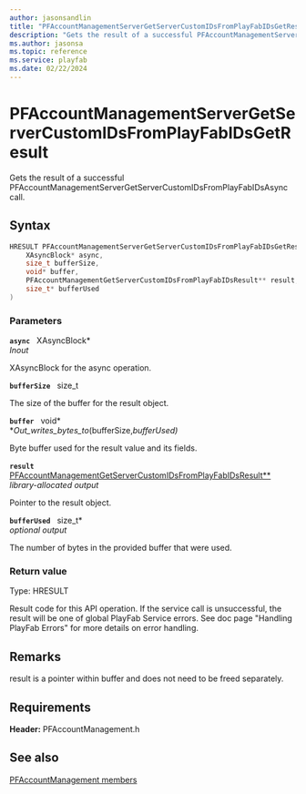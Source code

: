 ```yaml
---
author: jasonsandlin
title: "PFAccountManagementServerGetServerCustomIDsFromPlayFabIDsGetResult"
description: "Gets the result of a successful PFAccountManagementServerGetServerCustomIDsFromPlayFabIDsAsync call."
ms.author: jasonsa
ms.topic: reference
ms.service: playfab
ms.date: 02/22/2024
---
```


# PFAccountManagementServerGetServerCustomIDsFromPlayFabIDsGetResult  

Gets the result of a successful PFAccountManagementServerGetServerCustomIDsFromPlayFabIDsAsync call.  

## Syntax  
  
```cpp
HRESULT PFAccountManagementServerGetServerCustomIDsFromPlayFabIDsGetResult(  
    XAsyncBlock* async,  
    size_t bufferSize,  
    void* buffer,  
    PFAccountManagementGetServerCustomIDsFromPlayFabIDsResult** result,  
    size_t* bufferUsed  
)  
```  
  
### Parameters  
  
**`async`** &nbsp; XAsyncBlock*  
*_Inout_*  
  
XAsyncBlock for the async operation.  
  
**`bufferSize`** &nbsp; size_t  
  
The size of the buffer for the result object.  
  
**`buffer`** &nbsp; void*  
*_Out_writes_bytes_to_(bufferSize,*bufferUsed)*  
  
Byte buffer used for the result value and its fields.  
  
**`result`** &nbsp; [PFAccountManagementGetServerCustomIDsFromPlayFabIDsResult**](../../pfaccountmanagementtypes/structs/pfaccountmanagementgetservercustomidsfromplayfabidsresult.md)  
*library-allocated output*  
  
Pointer to the result object.  
  
**`bufferUsed`** &nbsp; size_t*  
*optional output*  
  
The number of bytes in the provided buffer that were used.  
  
  
### Return value
Type: HRESULT
  
Result code for this API operation. If the service call is unsuccessful, the result will be one of global PlayFab Service errors. See doc page "Handling PlayFab Errors" for more details on error handling.
  
## Remarks  
  
result is a pointer within buffer and does not need to be freed separately.
  
## Requirements  
  
**Header:** PFAccountManagement.h
  
## See also  
[PFAccountManagement members](../pfaccountmanagement_members.md)  

  
  
